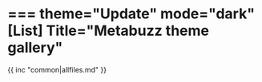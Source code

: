 ===
theme="Update"
mode="dark"
[List]
Title="Metabuzz theme gallery"
===

{{ inc "common|allfiles.md" }}


